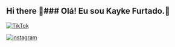 ## Hi there 👋### Olá! Eu sou Kayke Furtado.👋

[![TikTok](https://img.shields.io/badge/TikTok-000000?style=for-the-badge&logo=tiktok&logoColor=white
)](https://www.tiktok.com/pt-BR/)

[![instagram](https://img.shields.io/badge/Instagram-E4405F?style=for-the-badge&logo=instagram&logoColor=white
)](https://www.tiktok.com/pt-BR/)

